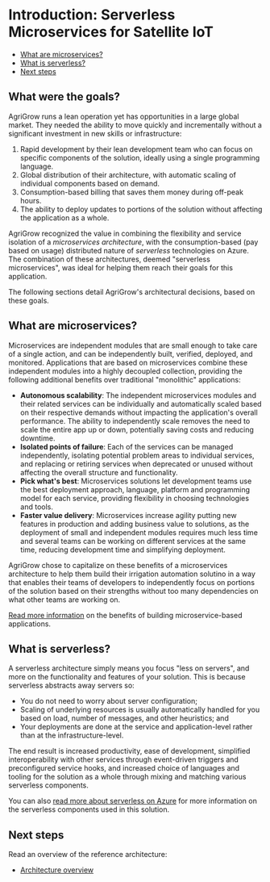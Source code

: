 # Introduction: Serverless Microservices for Satellite IoT

- [What are microservices?](#what-are-microservices)
- [What is serverless?](#what-is-serverless)
- [Next steps](#next-steps)

## What were the goals?

AgriGrow runs a lean operation yet has opportunities in a large global market. 
They needed the ability to move quickly and incrementally without a significant 
investment in new skills or infrastructure:

1. Rapid development by their lean development team who can focus on specific 
components of the solution, ideally using a single programming language.
2. Global distribution of their architecture, with automatic scaling of 
individual components based on demand.
3. Consumption-based billing that saves them money during off-peak hours.
4. The ability to deploy updates to portions of the solution without affecting 
the application as a whole.

AgriGrow recognized the value in combining the flexibility and service isolation 
of a *microservices architecture*, with the consumption-based (pay based on 
usage) distributed nature of *serverless* technologies on Azure. The 
combination of these architectures, deemed "serverless microservices", was ideal 
for helping them reach their goals for this application.

The following sections detail AgriGrow's architectural decisions, based on these 
goals.

## What are microservices?

Microservices are independent modules that are small enough to take care of a 
single action, and can be independently built, verified, deployed, and 
monitored. Applications that are based on microservices combine these 
independent modules into a highly decoupled collection, providing the following 
additional benefits over traditional "monolithic" applications:

- **Autonomous scalability**: The independent microservices modules and their 
related services can be individually and automatically scaled based on their 
respective demands without impacting the application's overall performance. The 
ability to independently scale removes the need to scale the entire app up or 
down, potentially saving costs and reducing downtime.
- **Isolated points of failure**: Each of the services can be managed 
independently, isolating potential problem areas to individual services, and 
replacing or retiring services when deprecated or unused without affecting the 
overall structure and functionality.
- **Pick what's best**: Microservices solutions let development teams use the 
best deployment approach, language, platform and programming model for each 
service, providing flexibility in choosing technologies and tools.
- **Faster value delivery**: Microservices increase agility putting new features 
in production and adding business value to solutions, as the deployment of small 
and independent modules requires much less time and several teams can be working 
on different services at the same time, reducing development time and 
simplifying deployment.

AgriGrow chose to capitalize on these benefits of a microservices architecture 
to help them build their irrigation automation solutino in a way that enables 
their teams of developers to independently focus on portions of the solution 
based on their strengths without too many dependencies on what other teams are 
working on.

[Read more information](https://aka.ms/azure-microservices) on the benefits of 
building microservice-based applications.

## What is serverless?

A serverless architecture simply means you focus "less on servers", and more on 
the functionality and features of your solution. This is because serverless 
abstracts away servers so:

* You do not need to worry about server configuration;
* Scaling of underlying resources is usually automatically handled for you based 
on load, number of messages, and other heuristics; and
* Your deployments are done at the service and application-level rather than at 
the infrastructure-level.

The end result is increased productivity, ease of development, simplified 
interoperability with other services through event-driven triggers and 
preconfigured service hooks, and increased choice of languages and tooling for 
the solution as a whole through mixing and matching various serverless 
components.

You can also [read more about serverless on Azure](https://aka.ms/serverless-azure)
for more information on the serverless components used in this solution.

## Next steps

Read an overview of the reference architecture:

- [Architecture overview](architecture-overview.md)
